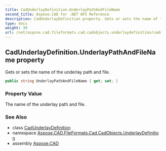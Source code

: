 ```yaml
---
title: CadUnderlayDefinition.UnderlayPathAndFileName
second_title: Aspose.CAD for .NET API Reference
description: CadUnderlayDefinition property. Gets or sets the name of the underlay path and file
type: docs
weight: 30
url: /net/aspose.cad.fileformats.cad.cadobjects.underlaydefinition/cadunderlaydefinition/underlaypathandfilename/
---
```

## CadUnderlayDefinition.UnderlayPathAndFileName property

Gets or sets the name of the underlay path and file.

```csharp
public string UnderlayPathAndFileName { get; set; }
```

### Property Value

The name of the underlay path and file.

### See Also

* class [CadUnderlayDefinition](../)
* namespace [Aspose.CAD.FileFormats.Cad.CadObjects.UnderlayDefinition](../../cadunderlaydefinition/)
* assembly [Aspose.CAD](../../../)


